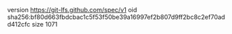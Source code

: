 version https://git-lfs.github.com/spec/v1
oid sha256:bf80d663fbdcbac1c5f53f50be39a16997ef2b807d9ff2bc8c2ef70add412cfc
size 1071
